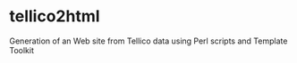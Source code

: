 # tellico2html
Generation of an Web site from Tellico data using Perl scripts and Template Toolkit 
